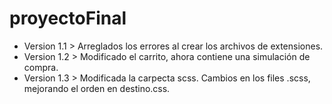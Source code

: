 # proyectoFinal
- Version 1.1 > Arreglados los errores al crear los archivos de extensiones.
- Version 1.2 > Modificado el carrito, ahora contiene una simulación de compra.
- Version 1.3 > Modificada la carpecta scss. Cambios en los files .scss, mejorando el orden en destino.css.
